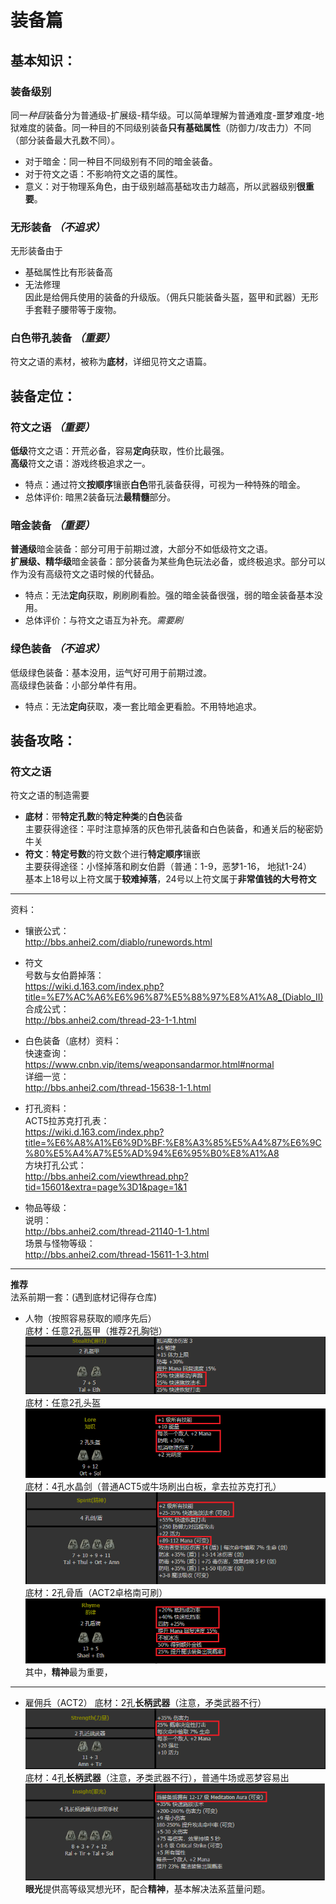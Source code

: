 # 装备篇
## 基本知识：
### **装备级别**  
同一*种目*装备分为普通级-扩展级-精华级。可以简单理解为普通难度-噩梦难度-地狱难度的装备。同一种目的不同级别装备**只有基础属性**（防御力/攻击力）不同（部分装备最大孔数不同）。  
- 对于暗金：同一种目不同级别有不同的暗金装备。  
- 对于符文之语：不影响符文之语的属性。  
- 意义：对于物理系角色，由于级别越高基础攻击力越高，所以武器级别**很重要**。
### **无形装备** *（不追求）*  
无形装备由于
- 基础属性比有形装备高
- 无法修理  
因此是给佣兵使用的装备的升级版。（佣兵只能装备头盔，盔甲和武器）无形手套鞋子腰带等于废物。
### **白色带孔装备** *（重要）*  
符文之语的素材，被称为**底材**，详细见符文之语篇。

## 装备定位：
### **符文之语** *（重要）*  
**低级**符文之语：开荒必备，容易**定向**获取，性价比最强。  
**高级**符文之语：游戏终极追求之一。  
- 特点：通过符文**按顺序**镶嵌**白色**带孔装备获得，可视为一种特殊的暗金。   
- 总体评价: 暗黑2装备玩法**最精髓**部分。
### **暗金装备** *（重要）*   
**普通级**暗金装备：部分可用于前期过渡，大部分不如低级符文之语。  
**扩展级、精华级**暗金装备：部分装备为某些角色玩法必备，或终极追求。部分可以作为没有高级符文之语时候的代替品。  
- 特点：无法**定向**获取，刷刷刷看脸。强的暗金装备很强，弱的暗金装备基本没用。  
- 总体评价：与符文之语互为补充。*需要刷*
### **绿色装备** *（不追求）*  
低级绿色装备：基本没用，运气好可用于前期过渡。  
高级绿色装备：小部分单件有用。
- 特点：无法**定向**获取，凑一套比暗金更看脸。不用特地追求。

## 装备攻略：
### **符文之语**  
符文之语的制造需要
- **底材**：带**特定孔数**的**特定种类**的**白色**装备  
主要获得途径：平时注意掉落的灰色带孔装备和白色装备，和通关后的秘密奶牛关
- **符文**：**特定号数**的符文数个进行**特定顺序**镶嵌  
主要获得途径：小怪掉落和刷女伯爵（普通：1-9，恶梦1-16， 地狱1-24）  
基本上18号以上符文属于**较难掉落**，24号以上符文属于**非常值钱的大号符文**  
------------
资料：
- 镶嵌公式：  
http://bbs.anhei2.com/diablo/runewords.html

- 符文   
号数与女伯爵掉落：  
https://wiki.d.163.com/index.php?title=%E7%AC%A6%E6%96%87%E5%88%97%E8%A1%A8_(Diablo_II)  
合成公式：  
http://bbs.anhei2.com/thread-23-1-1.html

- 白色装备（底材）资料：  
快速查询：  
https://www.cnbn.vip/items/weaponsandarmor.html#normal  
详细一览：  
http://bbs.anhei2.com/thread-15638-1-1.html

- 打孔资料：  
ACT5拉苏克打孔表：  
https://wiki.d.163.com/index.php?title=%E6%A8%A1%E6%9D%BF:%E8%A3%85%E5%A4%87%E6%9C%80%E5%A4%A7%E5%AD%94%E6%95%B0%E8%A1%A8  
方块打孔公式：  
http://bbs.anhei2.com/viewthread.php?tid=15601&extra=page%3D1&page=1&1

- 物品等级：  
说明：  
http://bbs.anhei2.com/thread-21140-1-1.html  
场景与怪物等级：  
http://bbs.anhei2.com/thread-15611-1-3.html

-----------------

**推荐**  
法系前期一套：(遇到底材记得存仓库)
- 人物（按照容易获取的顺序先后）  
底材：任意2孔盔甲（推荐2孔胸铠）
![avatar](./img/Stealth.png)
底材：任意2孔头盔
![avatar](./img/Lore.png)
底材：4孔水晶剑（普通ACT5或牛场刷出白板，拿去拉苏克打孔）
![avatar](./img/Spirit.png)
底材：2孔骨盾（ACT2卓格南可刷）
![avatar](./img/Rhyme.png)
其中，**精神**最为重要，
------------
- 雇佣兵（ACT2）
底材：2孔**长柄武器**（注意，矛类武器不行）
![avatar](./img/Strength.png)
底材：4孔**长柄武器**（注意，矛类武器不行），普通牛场或恶梦容易出
![avatar](./img/Insight.png)
**眼光**提供高等级冥想光环，配合**精神**，基本解决法系蓝量问题。
